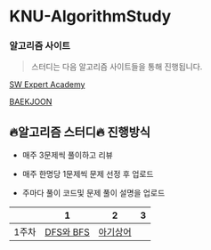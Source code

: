 ﻿# KNU-AlgorithmStudy

### 알고리즘 사이트

> 스터디는 다음 알고리즘 사이트들을 통해 진행됩니다.

[SW Expert Academy](https://swexpertacademy.com/main/main.do)

[BAEKJOON](https://www.acmicpc.net/)



## :fire:알고리즘 스터디:fire: 진행방식

* 매주 3문제씩 풀이하고 리뷰

* 매주 한명당 1문제씩 문제 선정 후 업로드
* 주마다 풀이 코드및 문제 풀이 설명을 업로드



|       | 1                                                            | 2                                                            | 3    |
| :---: | ------------------------------------------------------------ | ------------------------------------------------------------ | :--- |
| 1주차 | [DFS와 BFS](https://github.com/Dong-wook94/KNU-AlgorithmStudy/tree/master/baekjoon/1260.%20DFS%EC%99%80%20BFS) | [아기상어](https://github.com/Dong-wook94/KNU-AlgorithmStudy/tree/master/baekjoon/16236.%20%EC%95%84%EA%B8%B0%EC%83%81%EC%96%B4) |      |

